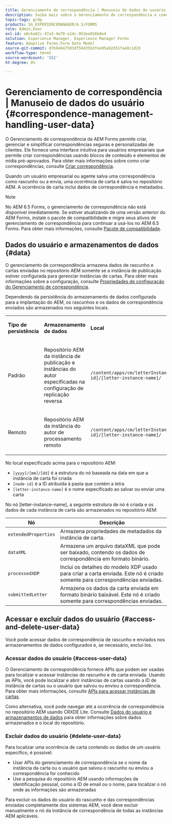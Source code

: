 ```yaml
---
title: Gerenciamento de correspondência | Manuseio de dados do usuário
description: Saiba mais sobre o Gerenciamento de correspondência e como lidar com dados do usuário em um ambiente do Adobe Experience Manager Forms.
topic-tags: grdp
products: SG_EXPERIENCEMANAGER/6.5/FORMS
role: Admin,User
exl-id: a0c6a02c-47a3-4e70-a14c-953ee016b8e4
solution: Experience Manager, Experience Manager Forms
feature: Adaptive Forms,Form Data Model
source-git-commit: d7b9e947503df58435b3fee85a92d51fae8c1d2d
workflow-type: tm+mt
source-wordcount: '552'
ht-degree: 0%

---
```


# Gerenciamento de correspondência | Manuseio de dados do usuário {#correspondence-management-handling-user-data}

O Gerenciamento de correspondência da AEM Forms permite criar, gerenciar e simplificar correspondências seguras e personalizadas de clientes. Ele fornece uma interface intuitiva para usuários empresariais que permite criar correspondências usando blocos de conteúdo e elementos de mídia pré-aprovados. Para obter mais informações sobre como criar correspondências, consulte [Criar correspondência](/help/forms/using/create-correspondence.md).

Quando um usuário empresarial ou agente salva uma correspondência como rascunho ou a envia, uma ocorrência de carta é salva no repositório AEM. A ocorrência de carta inclui dados de correspondência e metadados.

>[!NOTE]
>
>No AEM 6.5 Forms, o gerenciamento de correspondência não está disponível imediatamente. Se estiver atualizando de uma versão anterior do AEM Forms, instale o pacote de compatibilidade e migre seus ativos de gerenciamento de correspondência para continuar a usá-los no AEM 6.5 Forms. Para obter mais informações, consulte [Pacote de compatibilidade](/help/forms/using/compatibility-package.md).

## Dados do usuário e armazenamentos de dados {#data}

O gerenciamento de correspondência armazena dados de rascunho e cartas enviadas no repositório AEM somente se a instância de publicação estiver configurada para gerenciar instâncias de cartas. Para obter mais informações sobre a configuração, consulte [Propriedades de configuração do Gerenciamento de correspondência](/help/forms/using/cm-configuration-properties.md).

Dependendo da persistência do armazenamento de dados configurada para a implantação do AEM, os rascunhos e os dados de correspondência enviados são armazenados nos seguintes locais.

<table>
 <tbody>
  <tr>
   <td><p><strong>Tipo de persistência</strong></p> </td>
   <td><p><strong>Armazenamento de dados</strong></p> </td>
   <td><p><strong>Local</strong></p> </td>
  </tr>
  <tr>
   <td><p>Padrão</p> </td>
   <td><p>Repositório AEM da instância de publicação e instâncias do autor especificadas na configuração de replicação reversa</p> </td>
   <td><p><code>/content/apps/cm/letterInstances/[yyyy]/[mm]/[dd]/[node-id]/[letter-instance-name]/</code><br /> </p> </td>
  </tr>
  <tr>
   <td><p>Remoto</p> </td>
   <td><p>Repositório AEM da instância do autor de processamento remoto</p> </td>
   <td><p><code>/content/apps/cm/letterInstances/[yyyy]/[mm]/[dd]/[node-id]/[letter-instance-name]/</code></p> </td>
  </tr>
 </tbody>
</table>

No local especificado acima para o repositório AEM:

* `[yyyy]/[mm]/[dd]` é a estrutura do nó baseada na data em que a instância de carta foi criada
* `[node-id]` é a ID atribuída à pasta que contém a letra
* `[letter-instance-name]` é o nome especificado ao salvar ou enviar uma carta

No nó [letter-instance-name], a seguinte estrutura de nó é criada e os dados de cada instância de carta são armazenados no repositório AEM:

| Nó | Descrição |
|---|---|
| `extendedProperties` | Armazena propriedades de metadados da instância de carta. |
| `dataXML` | Armazena um arquivo dataXML que pode ser baixado, contendo os dados de correspondência em formato binário. |
| `processedXDP` | Inclui os detalhes do modelo XDP usado para criar a carta enviada. Este nó é criado somente para correspondências enviadas. |
| `submittedLetter` | Armazena os dados da carta enviada em formato binário baixável. Este nó é criado somente para correspondências enviadas. |

## Acessar e excluir dados do usuário {#access-and-delete-user-data}

Você pode acessar dados de correspondência de rascunho e enviados nos armazenamentos de dados configurados e, se necessário, excluí-los.

### Acessar dados do usuário {#access-user-data}

O Gerenciamento de correspondência fornece APIs que podem ser usadas para localizar e acessar instâncias de rascunho e de carta enviada. Usando as APIs, você pode localizar e abrir instâncias de cartas usando a ID de instância de cartas ou o usuário que salvou ou enviou a correspondência. Para obter mais informações, consulte [APIs para acessar instâncias de cartas](/help/forms/using/cm-apis-to-access-letter-instances.md).

Como alternativa, você pode navegar até a ocorrência de correspondência no repositório AEM usando CRXDE Lite. Consulte [Dados do usuário e armazenamentos de dados](/help/forms/using/correspondence-management-handling-user-data.md#data) para obter informações sobre dados armazenados e o local do repositório.

### Excluir dados do usuário {#delete-user-data}

Para localizar uma ocorrência de carta contendo os dados de um usuário específico, é possível:

* Usar APIs do gerenciamento de correspondência se o nome da instância da carta ou o usuário que salvou o rascunho ou enviou a correspondência for conhecido
* Use a pesquisa do repositório AEM usando informações de identificação pessoal, como a ID de email ou o nome, para localizar o nó onde as informações são armazenadas

Para excluir os dados do usuário do rascunho e das correspondências enviadas completamente dos sistemas AEM, você deve excluir manualmente o nó da instância de correspondência de todas as instâncias AEM aplicáveis.
